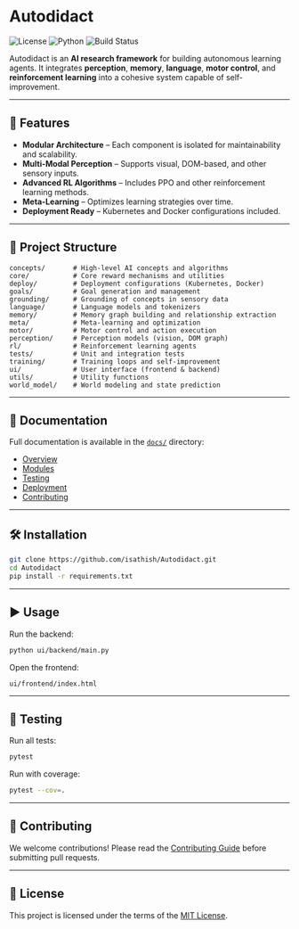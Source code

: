 # Autodidact

![License](https://img.shields.io/badge/license-MIT-blue.svg)
![Python](https://img.shields.io/badge/python-3.8%2B-blue)
![Build Status](https://img.shields.io/badge/build-passing-brightgreen)

Autodidact is an **AI research framework** for building autonomous learning agents. It integrates **perception**, **memory**, **language**, **motor control**, and **reinforcement learning** into a cohesive system capable of self-improvement.

---

## 🚀 Features
- **Modular Architecture** – Each component is isolated for maintainability and scalability.
- **Multi-Modal Perception** – Supports visual, DOM-based, and other sensory inputs.
- **Advanced RL Algorithms** – Includes PPO and other reinforcement learning methods.
- **Meta-Learning** – Optimizes learning strategies over time.
- **Deployment Ready** – Kubernetes and Docker configurations included.

---

## 📂 Project Structure
```
concepts/       # High-level AI concepts and algorithms
core/           # Core reward mechanisms and utilities
deploy/         # Deployment configurations (Kubernetes, Docker)
goals/          # Goal generation and management
grounding/      # Grounding of concepts in sensory data
language/       # Language models and tokenizers
memory/         # Memory graph building and relationship extraction
meta/           # Meta-learning and optimization
motor/          # Motor control and action execution
perception/     # Perception models (vision, DOM graph)
rl/             # Reinforcement learning agents
tests/          # Unit and integration tests
training/       # Training loops and self-improvement
ui/             # User interface (frontend & backend)
utils/          # Utility functions
world_model/    # World modeling and state prediction
```

---

## 📖 Documentation
Full documentation is available in the [`docs/`](docs) directory:
- [Overview](docs/overview.md)
- [Modules](docs/modules.md)
- [Testing](docs/testing.md)
- [Deployment](docs/deployment.md)
- [Contributing](docs/contributing.md)

---

## 🛠 Installation
```bash
git clone https://github.com/isathish/Autodidact.git
cd Autodidact
pip install -r requirements.txt
```

---

## ▶️ Usage
Run the backend:
```bash
python ui/backend/main.py
```
Open the frontend:
```
ui/frontend/index.html
```

---

## 🧪 Testing
Run all tests:
```bash
pytest
```
Run with coverage:
```bash
pytest --cov=.
```

---

## 🤝 Contributing
We welcome contributions! Please read the [Contributing Guide](docs/contributing.md) before submitting pull requests.

---

## 📜 License
This project is licensed under the terms of the [MIT License](LICENSE).
